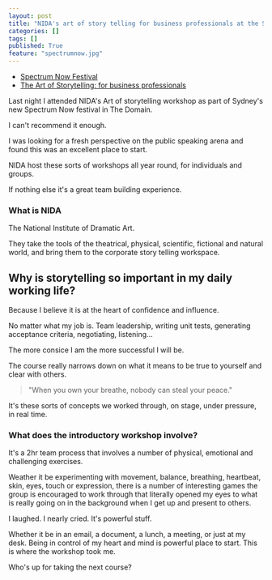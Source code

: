 ```yaml
---
layout: post
title: "NIDA's art of story telling for business professionals at the Spectrum Now Festival."
categories: []
tags: []
published: True
feature: "spectrumnow.jpg"
---
```


- [Spectrum Now Festival](http://spectrumnow.com.au/)
- [The Art of Storytelling: for business professionals](https://www.open.nida.edu.au/class/CAOS-16N1)

Last night I attended NIDA's Art of storytelling workshop as part of Sydney's new Spectrum Now festival in The Domain.

I can't recommend it enough.

I was looking for a fresh perspective on the public speaking arena and found this was an excellent place to start. 

NIDA host these sorts of workshops all year round, for individuals and groups. 

If nothing else it's a great team building experience.

### What is NIDA

The National Institute of Dramatic Art.

They take the tools of the theatrical, physical, scientific, fictional and natural world, and bring them to the corporate story telling workspace.

## Why is storytelling so important in my daily working life?

Because I believe it is at the heart of confidence and influence.

No matter what my job is. Team leadership, writing unit tests, generating acceptance criteria, negotiating, listening... 

The more consice I am the more successful I will be. 

The course really narrows down on what it means to be true to yourself and clear with others.

> "When you own your breathe, nobody can steal your peace."

It's these sorts of concepts we worked through, on stage, under pressure, in real time.

### What does the introductory workshop involve?

It's a 2hr team process that involves a number of physical, emotional and challenging exercises.

Weather it be experimenting with movement, balance, breathing, heartbeat, skin, eyes, touch or expression, there is a number of interesting games the group is encouraged to work through that literally opened my eyes to what is really going on in the background when I get up and present to others.

I laughed. I nearly cried. It's powerful stuff.

Whether it be in an email, a document, a lunch, a meeting, or just at my desk. Being in control of my heart and mind is powerful place to start. This is where the workshop took me.

Who's up for taking the next course?